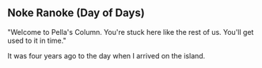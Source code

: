 ## Noke Ranoke (Day of Days)

"Welcome to Pella's Column. You're stuck here like the rest of us. You'll get used to it in time."



It was four years ago to the day when I arrived on the island. 